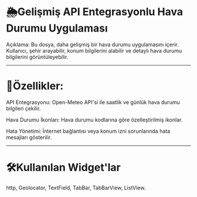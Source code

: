 #  🌦️Gelişmiş API Entegrasyonlu Hava Durumu Uygulaması

Açıklama: Bu dosya, daha gelişmiş bir hava durumu uygulamasını içerir. Kullanıcı, şehir arayabilir, konum bilgilerini alabilir ve detaylı hava durumu bilgilerini görüntüleyebilir.

-----------------------------------------------------------------------------------

# 📌Özellikler:

API Entegrasyonu: Open-Meteo API'si ile saatlik ve günlük hava durumu bilgileri çekilir.

Hava Durumu İkonları: Hava durumu kodlarına göre özelleştirilmiş ikonlar.

Hata Yönetimi: İnternet bağlantısı veya konum izni sorunlarında hata mesajları gösterilir.

-----------------------------------------------------------------------------------

# 🛠️Kullanılan Widget'lar

http, Geolocator, TextField, TabBar, TabBarView, ListView.
